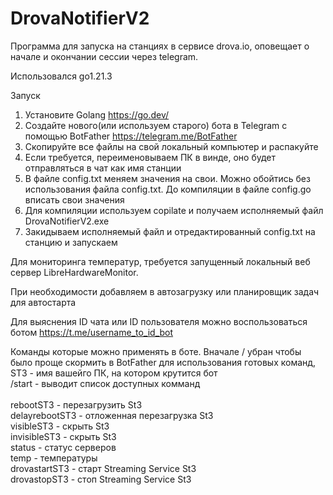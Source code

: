 # DrovaNotifierV2
Программа для запуска на станциях в сервисе drova.io, оповещает о начале и окончании сессии через telegram. 

Использовался go1.21.3

Запуск

1. Установите Golang https://go.dev/
2. Создайте нового(или используем старого) бота в Telegram с помощью BotFather https://telegram.me/BotFather
3. Скопируйте все файлы на свой локальный компьютер и распакуйте
4. Если требуется, переименовываем ПК в винде, оно будет отправляться в чат как имя станции
5. В файле config.txt меняем значения на свои. Можно обойтись без использования файла config.txt. До компиляции в файле config.go  вписать свои значения
6. Для компиляции используем copilate и получаем исполняемый файл DrovaNotifierV2.exe
7. Закидываем исполняемый файл и отредактированный config.txt на станцию и запускаем

Для мониторинга температур, требуется запущенный локальный веб сервер LibreHardwareMonitor.

При необходимости добавляем в автозагрузку или планировщик задач для автостарта

Для выяснения ID чата или ID пользователя можно воспользоваться ботом https://t.me/username_to_id_bot

Команды которые можно применять в боте. Вначале / убран чтобы было проще скормить в BotFather для использования готовых команд, ST3 - имя вашейго ПК, на котором крутится бот
<BR>
/start - выводит список доступных комманд<BR>
<BR>
rebootST3 - перезагрузить St3<BR>
delayrebootST3 - отложенная перезагрузка St3<BR>
visibleST3 - скрыть St3<BR>
invisibleST3 - скрыть St3<BR>
status - статус серверов<BR>
temp - температуры<BR>
drovastartST3 - старт Streaming Service St3<BR>
drovastopST3 - стоп Streaming Service St3<BR>
